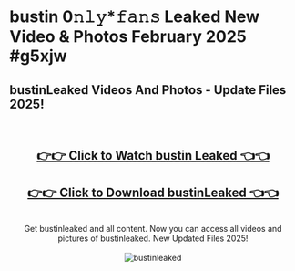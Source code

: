 # bustin 0𝚗𝚕𝚢*𝚏𝚊𝚗𝚜 Leaked New Video & Photos February 2025 #g5xjw

<h2>bustinLeaked Videos And Photos - Update Files 2025!</h2>
<br>
<div align="center">
<h2><a href="https://mediaupload.pro?title=bustin&ref=11F" rel="nofollow">👉👉 Click to Watch bustin Leaked 👈👈</a></h2>
<h2><a href="https://mediaupload.pro?title=bustin&ref=11F" rel="nofollow">👉👉 Click to Download bustinLeaked 👈👈</a></h2>
<br>
Get bustinleaked and all content. Now you can access all videos and pictures of bustinleaked. New Updated Files 2025!
<br>
<br>
<a href="https://mediaupload.pro?title=bustin&ref=11F" rel="nofollow" data-target="animated-image.originalLink"><img src="https://i.ibb.co/Gkj2r4b/banner.png" alt="bustinleaked" style="max-width: 100%; display: inline-block;" data-target="animated-image.originalImage"></a>
</div>
<br>

